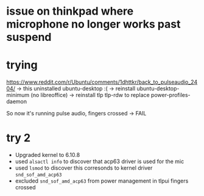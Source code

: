 # issue on thinkpad where microphone no longer works past suspend

# trying
https://www.reddit.com/r/Ubuntu/comments/1dhttkr/back_to_pulseaudio_2404/
-> this uninstalled ubuntu-desktop :(
-> reinstall ubuntu-desktop-minimum (no libreoffice)
-> reinstall tlp tlp-rdw to replace power-profiles-daemon

So now it's running pulse audio, fingers crossed
-> FAIL

# try 2

- Upgraded kernel to 6.10.8
- used `alsactl info` to discover that acp63 driver is used for the mic
- used `lsmod` to discover this corresonds to kernel driver `snd_sof_amd_acp63`
- excluded `snd_sof_amd_acp63` from power management in tlpui
fingers crossed
